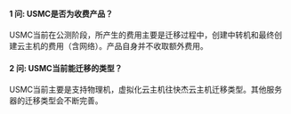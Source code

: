 #### 1 问: USMC是否为收费产品？

USMC当前在公测阶段，所产生的费用主要是迁移过程中，创建中转机和最终创建云主机的费用（含网络）。产品自身并不收取额外费用。

#### 2 问: USMC当前能迁移的类型？

USMC当前主要是支持物理机，虚拟化云主机往快杰云主机迁移类型。其他服务器的迁移类型会不断完善。

